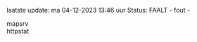 laatste update: 
ma 04-12-2023 13:46   uur 
Status: FAALT - fout - 
<div class="service R">mapsrv</div><div class="service G">httpstat</div>